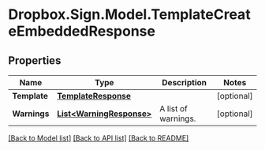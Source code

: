 # Dropbox.Sign.Model.TemplateCreateEmbeddedResponse

## Properties

Name | Type | Description | Notes
------------ | ------------- | ------------- | -------------
**Template** | [**TemplateResponse**](TemplateResponse.md) |    | [optional] 
**Warnings** | [**List&lt;WarningResponse&gt;**](WarningResponse.md) |  A list of warnings.  | [optional] 

[[Back to Model list]](../README.md#documentation-for-models) [[Back to API list]](../README.md#documentation-for-api-endpoints) [[Back to README]](../README.md)

